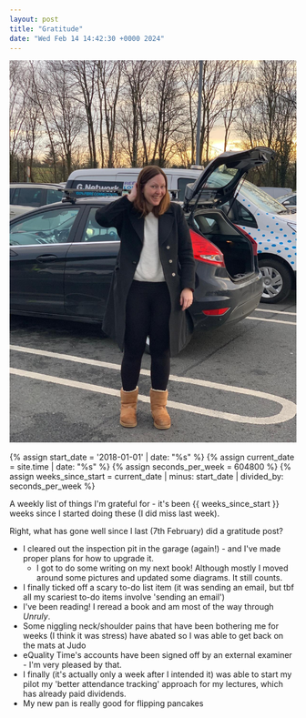 ```yaml
---
layout: post
title: "Gratitude"
date: "Wed Feb 14 14:42:30 +0000 2024"
---
```

![Kat looking cute](/assets/images/katembarassed.png)

{% assign start_date = '2018-01-01' | date: "%s" %}
{% assign current_date = site.time | date: "%s" %}
{% assign seconds_per_week = 604800 %}
{% assign weeks_since_start = current_date | minus: start_date | divided_by: seconds_per_week %}

A weekly list of things I'm grateful for - it's been {{ weeks_since_start }} weeks since I started doing these (I did miss last week). 

Right, what has gone well since I last (7th February) did a gratitude post? 

* I cleared out the inspection pit in the garage (again!) - and I've made proper plans for how to upgrade it. 
    * I got to do some writing on my next book! Although mostly I moved around some pictures and updated some diagrams. It still counts.  
* I finally ticked off a scary to-do list item (it was sending an email, but tbf all my scariest to-do items involve 'sending an email') 
* I've been reading! I reread a book and am most of the way through _Unruly_.
* Some niggling neck/shoulder pains that have been bothering me for weeks (I think it was stress) have abated so I was able to get back on the mats at Judo 
* eQuality Time's accounts have been signed off by an external examiner - I'm very pleased by that. 
* I finally (it's actually only a week after I intended it) was able to start my pilot my 'better attendance tracking' approach for my lectures, which has already paid dividends. 
* My new pan is really good for flipping pancakes
